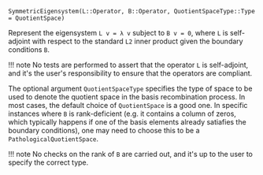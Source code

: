```
SymmetricEigensystem(L::Operator, B::Operator, QuotientSpaceType::Type = QuotientSpace)
```

Represent the eigensystem `L v = λ v` subject to `B v = 0`, where `L` is self-adjoint with respect to the standard `L2` inner product given the boundary conditions `B`.

!!! note
    No tests are performed to assert that the operator `L` is self-adjoint, and it's the user's responsibility to ensure that the operators are compliant.


The optional argument `QuotientSpaceType` specifies the type of space to be used to denote the quotient space in the basis recombination process. In most cases, the default choice of `QuotientSpace` is a good one. In specific instances where `B` is rank-deficient (e.g. it contains a column of zeros, which typically happens if one of the basis elements already satiafies the boundary conditions), one may need to choose this to be a `PathologicalQuotientSpace`.

!!! note
    No checks on the rank of `B` are carried out, and it's up to the user to specify the correct type.

